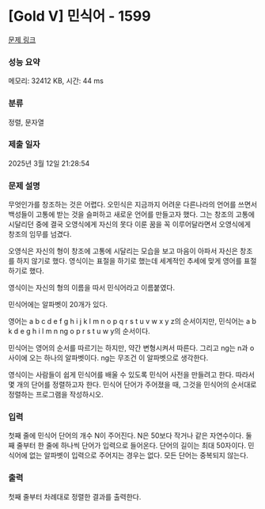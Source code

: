 # [Gold V] 민식어 - 1599 

[문제 링크](https://www.acmicpc.net/problem/1599) 

### 성능 요약

메모리: 32412 KB, 시간: 44 ms

### 분류

정렬, 문자열

### 제출 일자

2025년 3월 12일 21:28:54

### 문제 설명

<p>무엇인가를 창조하는 것은 어렵다. 오민식은 지금까지 어려운 다른나라의 언어를 쓰면서 백성들이 고통에 받는 것을 슬퍼하고 새로운 언어를 만들고자 했다. 그는 창조의 고통에 시달리던 중에 결국 오영식에게 자신의 못다 이룬 꿈을 꼭 이루어달라면서 오영식에게 창조의 임무를 넘겼다.</p>

<p>오영식은 자신의 형이 창조에 고통에 시달리는 모습을 보고 마음이 아파서 자신은 창조를 하지 않기로 했다. 영식이는 표절을 하기로 했는데 세계적인 추세에 맞게 영어를 표절하기로 했다.</p>

<p>영식이는 자신의 형의 이름을 따서 민식어라고 이름붙였다.</p>

<p>민식어에는 알파벳이 20개가 있다.</p>

<p>영어는 a b c d e f g h i j k l m n o p q r s t u v w x y z의 순서이지만, 민식어는 a b k d e g h i l m n ng o p r s t u w y의 순서이다.</p>

<p>민식어는 영어의 순서를 따르기는 하지만, 약간 변형시켜서 따른다. 그리고 ng는 n과 o사이에 오는 하나의 알파벳이다. ng는 무조건 이 알파벳으로 생각한다.</p>

<p>영식이는 사람들이 쉽게 민식어를 배울 수 있도록 민식어 사전을 만들려고 한다. 따라서 몇 개의 단어를 정렬하고자 한다. 민식어 단어가 주어졌을 때, 그것을 민식어의 순서대로 정렬하는 프로그램을 작성하시오.</p>

### 입력 

 <p>첫째 줄에 민식어 단어의 개수 N이 주어진다. N은 50보다 작거나 같은 자연수이다. 둘째 줄부터 한 줄에 하나씩 단어가 입력으로 들어온다. 단어의 길이는 최대 50자이다. 민식어에 없는 알파벳이 입력으로 주어지는 경우는 없다. 모든 단어는 중복되지 않는다.</p>

### 출력 

 <p>첫째 줄부터 차례대로 정렬한 결과를 출력한다.</p>

